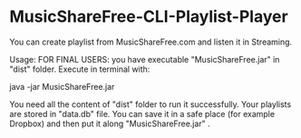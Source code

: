 MusicShareFree-CLI-Playlist-Player
==================================

You can create playlist from MusicShareFree.com and listen it in Streaming.

Usage:
FOR FINAL USERS: you have executable "MusicShareFree.jar" in "dist" folder. Execute in terminal with:

java -jar MusicShareFree.jar

You need all the content of "dist" folder to run it successfully. 
Your playlists are stored in "data.db" file. You can save it in a safe place (for example Dropbox) and then put it along "MusicShareFree.jar" .